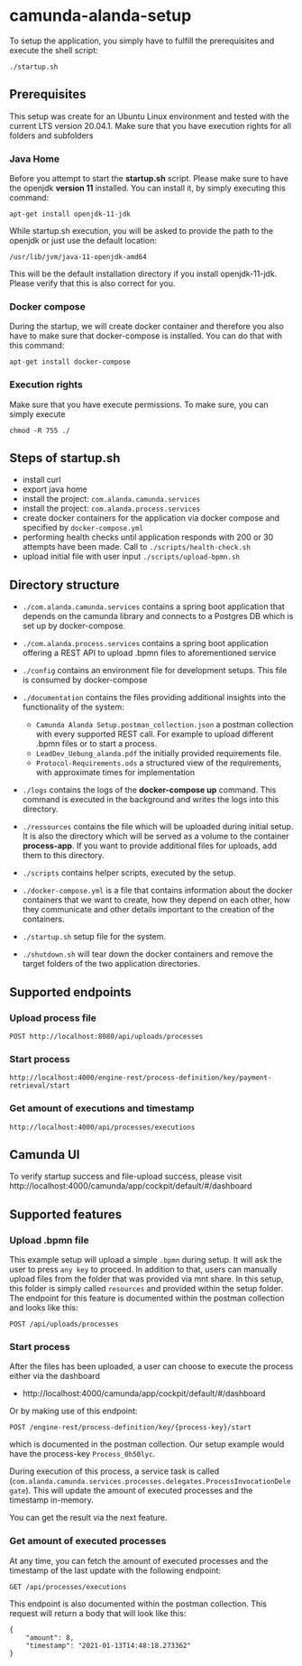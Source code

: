 # camunda-alanda-setup

To setup the application, you simply have to fulfill the prerequisites and execute the shell script:

```
./startup.sh
```

## Prerequisites

This setup was create for an Ubuntu Linux environment and tested with the current LTS version 20.04.1. Make sure that
you have execution rights for all folders and subfolders

### Java Home

Before you attempt to start the **startup.sh** script. Please make sure to have the openjdk **version 11** installed.
You can install it, by simply executing this command:

```
apt-get install openjdk-11-jdk
```

While startup.sh execution, you will be asked to provide the path to the openjdk or just use the default location:

```
/usr/lib/jvm/java-11-openjdk-amd64
```

This will be the default installation directory if you install openjdk-11-jdk. Please verify that this is also correct
for you.

### Docker compose

During the startup, we will create docker container and therefore you also have to make sure that docker-compose is
installed. You can do that with this command:

```
apt-get install docker-compose
```

### Execution rights

Make sure that you have execute permissions. To make sure, you can simply execute 

```chmod -R 755 ./```

## Steps of startup.sh

* install curl
* export java home
* install the project:
  `
  com.alanda.camunda.services
  `
* install the project:
  `
  com.alanda.process.services
  `
* create docker containers for the application via docker compose and specified by `docker-compose.yml`
* performing health checks until application responds with 200 or 30 attempts have been made. Call to
  `
  ./scripts/health-check.sh
  `
* upload initial file with user input
  `
  ./scripts/upload-bpmn.sh
  `

## Directory structure

* `./com.alanda.camunda.services` contains a spring boot application that depends on the camunda library and connects to
  a Postgres DB which is set up by docker-compose.

* `./com.alanda.process.services` contains a spring boot application offering a REST API to upload .bpmn files to
  aforementioned service

* `./config` contains an environment file for development setups. This file is consumed by docker-compose

* `./documentation` contains the files providing additional insights into the functionality of the system:
    - `Camunda Alanda Setup.postman_collection.json` a postman collection with every supported REST call. For example to
      upload different .bpmn files or to start a process.
    - `LeadDev_Uebung_alanda.pdf` the initially provided requirements file.
    - `Protocol-Requirements.ods` a structured view of the requirements, with approximate times for implementation

* `./logs` contains the logs of the **docker-compose up** command. This command is executed in the background and writes
  the logs into this directory.

* `./ressources` contains the file which will be uploaded during initial setup. It is also the directory which will be 
served as a volume to the container **process-app**. If you want to provide additional files for uploads, 
  add them to this directory.

* `./scripts` contains helper scripts, executed by the setup. 

* `./docker-compose.yml` is a file that contains information about the docker containers that we want to create, 
  how they depend on each other, how they communicate and other details important to the creation of the containers.

* `./startup.sh` setup file for the system.

* `./shutdown.sh` will tear down the docker containers and remove the target folders of the two application directories.


## Supported endpoints

### Upload process file
```
POST http://localhost:8080/api/uploads/processes
``` 

### Start process
```
http://localhost:4000/engine-rest/process-definition/key/payment-retrieval/start
``` 

### Get amount of executions and timestamp
```
http://localhost:4000/api/processes/executions
```

## Camunda UI

To verify startup success and file-upload success, please visit
http://localhost:4000/camunda/app/cockpit/default/#/dashboard

## Supported features

### Upload .bpmn file
This example setup will upload a simple `.bpmn` during setup. It will ask the user to press `any key` to proceed. In 
addition to that, users can manually upload files from the folder that was provided via mnt share. In this setup, this folder 
is simply called `resources` and provided within the setup folder. The endpoint for this feature is documented within the postman 
collection and looks like this:

```
POST /api/uploads/processes
```   

### Start process
After the files has been uploaded, a user can choose to execute the process either via the dashboard

 * http://localhost:4000/camunda/app/cockpit/default/#/dashboard

Or by making use of this endpoint:

```
POST /engine-rest/process-definition/key/{process-key}/start
``` 
which is documented in the postman collection. Our setup example would have the process-key `Process_0h50lyc`.

During execution of this process, a service task is called (`com.alanda.camunda.services.processes.delegates.ProcessInvocationDelegate`). This 
will update the amount of executed processes and the timestamp in-memory.

You can get the result via the next feature.

### Get amount of executed processes
At any time, you can fetch the amount of executed processes and the timestamp of the last update with the following endpoint:
```
GET /api/processes/executions
``` 
This endpoint is also documented within the postman collection. This request will return a body that will look like this:
```
{
    "amount": 8,
    "timestamp": "2021-01-13T14:48:18.273362"
}
``` 